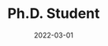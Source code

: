 ---
title: "Ph.D. Student"
collection: experience
permalink: /experience/UAB_PhD
date: 2022-03-01
date2: 2026-09-01
venue: 'Group of Quantum Information, Physics Department, Autonomous University of Barcelona'
expected: true
---